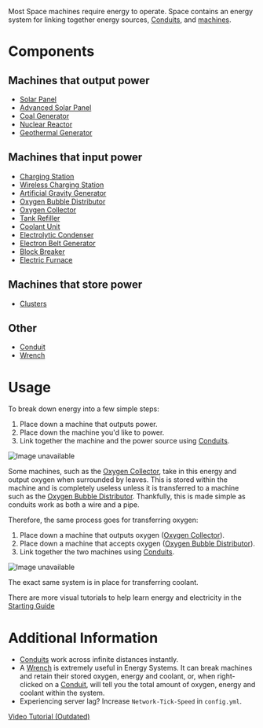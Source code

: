 Most Space machines require energy to operate. Space contains an energy system for linking together energy sources, [Conduits](Conduit), and [machines](https://github.com/Z4OLLIEZ4/Space/wiki/Custom-Items#Energy-Systems).

# Components

## Machines that output power

* [Solar Panel](Solar-Panel)
* [Advanced Solar Panel](Advanced-Solar-Panel)
* [Coal Generator](Coal-Generator)
* [Nuclear Reactor](Nuclear-Reactor)
* [Geothermal Generator](Geothermal-Generator)

## Machines that input power

* [Charging Station](Charging-Station)
* [Wireless Charging Station](Wireless-Charging-Station)
* [Artificial Gravity Generator](Artificial-Gravity-Generator)
* [Oxygen Bubble Distributor](Oxygen-Bubble-Distributor)
* [Oxygen Collector](Oxygen-Collector)
* [Tank Refiller](Tank-Refiller)
* [Coolant Unit](Coolant-Unit)
* [Electrolytic Condenser](Electrolytic-Condenser)
* [Electron Belt Generator](Electron-Belt-Generator)
* [Block Breaker](Block-Breaker)
* [Electric Furnace](Electric-Furnace)

## Machines that store power

* [Clusters](Clusters)

## Other

* [Conduit](Conduit)
* [Wrench](Wrench)

# Usage

To break down energy into a few simple steps:
1. Place down a machine that outputs power.
2. Place down the machine you'd like to power.
3. Link together the machine and the power source using [Conduits](Conduit).

![Image unavailable](https://i.imgur.com/RIaqU9y.png)

Some machines, such as the [Oxygen Collector](Oxygen-Collector), take in this energy and output oxygen when surrounded by leaves. This is stored within the machine and is completely useless unless it is transferred to a machine such as the [Oxygen Bubble Distributor](Oxygen-Bubble-Distributor). Thankfully, this is made simple as conduits work as both a wire and a pipe.

Therefore, the same process goes for transferring oxygen:
1. Place down a machine that outputs oxygen ([Oxygen Collector](Oxygen-Collector)).
2. Place down a machine that accepts oxygen ([Oxygen Bubble Distributor](Oxygen-Bubble-Distributor)).
3. Link together the two machines using [Conduits](Conduit).

![Image unavailable](https://i.imgur.com/Jh5TbdP.png)

The exact same system is in place for transferring coolant.

There are more visual tutorials to help learn energy and electricity in the [Starting Guide](Starting-Guide)

# Additional Information

* [Conduits](Conduit) work across infinite distances instantly.
* A [Wrench](Wrench) is extremely useful in Energy Systems. It can break machines and retain their stored oxygen, energy and coolant, or, when right-clicked on a [Conduit](Conduit), will tell you the total amount of oxygen, energy and coolant within the system.
* Experiencing server lag? Increase `Network-Tick-Speed` in `config.yml`.

[Video Tutorial (Outdated)](https://youtu.be/CvFLJJf2b2c)